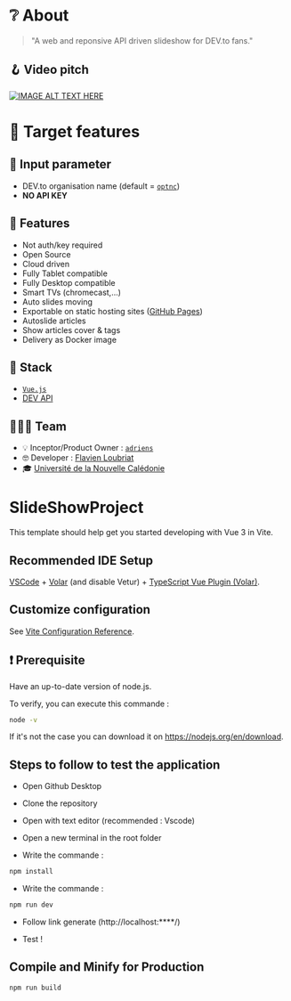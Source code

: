 # ❔ About

> "A web and reponsive API driven slideshow for DEV.to fans."

## 🪝 Video pitch


[![IMAGE ALT TEXT HERE](https://img.youtube.com/vi/uOH1cjQVtIQ/0.jpg)](https://www.youtube.com/watch?v=uOH1cjQVtIQ)


# 🎯 Target features

## 📜 Input parameter

- DEV.to organisation name (default = [`optnc`](https://dev.to/optnc))
- **NO API KEY**

## 🎀 Features

- Not auth/key required
- Open Source
- Cloud driven
- Fully Tablet compatible
- Fully Desktop compatible
- Smart TVs (chromecast,...)
- Auto slides moving
- Exportable on static hosting sites ([GitHub Pages](https://pages.github.com/))
- Autoslide articles
- Show articles cover & tags
- Delivery as Docker image

## 🧰 Stack

- [`Vue.js`](https://vuejs.org/)
- [DEV API](https://developers.forem.com/api/v0)

## 🧑‍🤝‍🧑 Team

- 💡 Inceptor/Product Owner : [`adriens`](https://dev.to/adriens)
- 🤓 Developer : [Flavien Loubriat](https://www.linkedin.com/in/flavien-loubriat-16834224b/)
- 🎓 [Université de la Nouvelle Calédonie](https://unc.nc/)



# SlideShowProject

This template should help get you started developing with Vue 3 in Vite.

## Recommended IDE Setup

[VSCode](https://code.visualstudio.com/) + [Volar](https://marketplace.visualstudio.com/items?itemName=Vue.volar) (and disable Vetur) + [TypeScript Vue Plugin (Volar)](https://marketplace.visualstudio.com/items?itemName=Vue.vscode-typescript-vue-plugin).

## Customize configuration

See [Vite Configuration Reference](https://vitejs.dev/config/).

## ❗️ Prerequisite

Have an up-to-date version of node.js.

To verify, you can execute this commande : 

```sh
node -v
```

If it's not the case you can download it on https://nodejs.org/en/download.

## Steps to follow to test the application 

 - Open Github Desktop

 - Clone the repository

 - Open with text editor (recommended : Vscode)

 - Open a new terminal in the root folder
 
 - Write the commande :

```sh
npm install
```

 - Write the commande :

```sh
npm run dev
```

 - Follow link generate (http://localhost:****/)

 - Test !

## Compile and Minify for Production

```sh
npm run build
```
